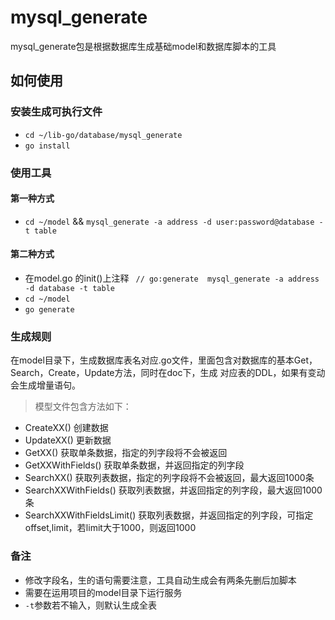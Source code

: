 # mysql_generate

mysql_generate包是根据数据库生成基础model和数据库脚本的工具


## 如何使用
### 安装生成可执行文件

* `cd ~/lib-go/database/mysql_generate`
* `go install`


### 使用工具
#### 第一种方式
* `cd ~/model` &&
 `mysql_generate -a address -d user:password@database -t table`

#### 第二种方式
* 在model.go 的init()上注释
 ` // go:generate  mysql_generate -a address -d database -t table`
* `cd ~/model`
* `go generate`


### 生成规则
在model目录下，生成数据库表名对应.go文件，里面包含对数据库的基本Get，Search，Create，Update方法，同时在doc下，生成
对应表的DDL，如果有变动会生成增量语句。

> 模型文件包含方法如下：

- CreateXX() 创建数据
- UpdateXX() 更新数据
- GetXX() 获取单条数据，指定的列字段将不会被返回
- GetXXWithFields() 获取单条数据，并返回指定的列字段
- SearchXX() 获取列表数据，指定的列字段将不会被返回，最大返回1000条
- SearchXXWithFields() 获取列表数据，并返回指定的列字段，最大返回1000条
- SearchXXWithFieldsLimit() 获取列表数据，并返回指定的列字段，可指定offset,limit，若limit大于1000，则返回1000



### 备注
* 修改字段名，生的语句需要注意，工具自动生成会有两条先删后加脚本
* 需要在运用项目的model目录下运行服务
* `-t`参数若不输入，则默认生成全表


